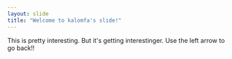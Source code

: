 ```yaml
---
layout: slide
title: "Welcome to kalomfa's slide!"
---
```

This is pretty interesting. But it's getting interestinger.
Use the left arrow to go back!!
